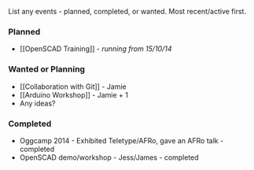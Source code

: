 List any events - planned, completed, or wanted.  Most recent/active first.

### Planned

* [[OpenSCAD Training]] - *running from 15/10/14*


### Wanted or Planning

* [[Collaboration with Git]] - Jamie
* [[Arduino Workshop]] - Jamie + 1
* Any ideas?


### Completed

* Oggcamp 2014 - Exhibited Teletype/AFRo, gave an AFRo talk - completed
* OpenSCAD demo/workshop - Jess/James - completed
